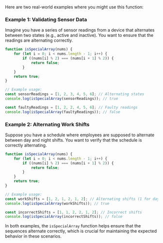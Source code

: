 Here are two real-world examples where you might use this function:

### Example 1: Validating Sensor Data
Imagine you have a series of sensor readings from a device that alternates between two states (e.g., active and inactive). You want to ensure that the readings are alternating correctly.

```javascript
function isSpecialArray(nums) {
    for (let i = 0; i < nums.length - 1; i++) {
        if ((nums[i] % 2) === (nums[i + 1] % 2)) {
            return false;
        }
    }
    return true;
}

// Example usage:
const sensorReadings = [1, 2, 3, 4, 5, 6]; // Alternating states
console.log(isSpecialArray(sensorReadings)); // true

const faultyReadings = [1, 2, 2, 4, 5, 6]; // Faulty readings
console.log(isSpecialArray(faultyReadings)); // false
```

### Example 2: Alternating Work Shifts
Suppose you have a schedule where employees are supposed to alternate between day and night shifts. You want to verify that the schedule is correctly alternating.

```javascript
function isSpecialArray(nums) {
    for (let i = 0; i < nums.length - 1; i++) {
        if ((nums[i] % 2) === (nums[i + 1] % 2)) {
            return false;
        }
    }
    return true;
}

// Example usage:
const workShifts = [1, 2, 1, 2, 1, 2]; // Alternating shifts (1 for day, 2 for night)
console.log(isSpecialArray(workShifts)); // true

const incorrectShifts = [1, 1, 2, 2, 1, 2]; // Incorrect shifts
console.log(isSpecialArray(incorrectShifts)); // false
```

In both examples, the `isSpecialArray` function helps ensure that the sequences alternate correctly, which is crucial for maintaining the expected behavior in these scenarios.
